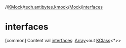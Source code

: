//[KMock](../../../index.md)/[tech.antibytes.kmock](../index.md)/[Mock](index.md)/[interfaces](interfaces.md)



# interfaces
[common]
Content
val [interfaces](interfaces.md): [Array](https://kotlinlang.org/api/latest/jvm/stdlib/kotlin/-array/index.html)<out [KClass](https://kotlinlang.org/api/latest/jvm/stdlib/kotlin.reflect/-k-class/index.html)<*>>
